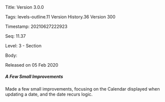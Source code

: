 Title:  Version 3.0.0

Tags:   levels-outline.11 Version History.36 Version 300

Timestamp: 20210627222923

Seq:    11.37

Level:  3 - Section

Body: 

Released on 05 Feb 2020
 
##### A Few Small Improvements

Made a few small improvements, focusing on the Calendar displayed when updating a date, and the date recurs logic.
